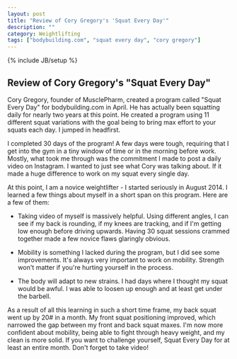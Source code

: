 ```yaml
---
layout: post
title: "Review of Cory Gregory's 'Squat Every Day'"
description: ""
category: Weightlifting
tags: ["bodybuilding.com", "squat every day", "cory gregory"]
---
```

{% include JB/setup %}

## Review of Cory Gregory's "Squat Every Day"

Cory Gregory, founder of MusclePharm, created a program called "Squat Every Day" for bodybuilding.com in April. He has actually been squatting daily for nearly two years at this point. He created a program using 11 different squat variations with the goal being to bring max effort to your squats each day. I jumped in headfirst.

<!--more-->

I completed 30 days of the program! A few days were tough, requiring that I get into the gym in a tiny window of time or in the morning before work. Mostly, what took me through was the commitment I made to post a daily video on Instagram. I wanted to just see what Cory was talking about. If it made a huge difference to work on my squat every single day.

At this point, I am a novice weightlifter - I started seriously in August 2014. I learned a few things about myself in a short span on this program. Here are a few of them:

- Taking video of myself is massively helpful. Using different angles, I can see if my back is rounding, if my knees are tracking, and if I'm getting low enough before driving upwards. Having 30 squat sessions crammed together made a few novice flaws glaringly obvious.

- Mobility is something I lacked during the program, but I did see some improvements. It's always very important to work on mobility. Strength won't matter if you're hurting yourself in the process.

- The body will adapt to new strains. I had days where I thought my squat would be awful. I was able to loosen up enough and at least get under the barbell.

As a result of all this learning in such a short time frame, my back squat went up by 20# in a month. My front squat positioning improved, which narrowed the gap between my front and back squat maxes. I'm now more confident about mobility, being able to fight through heavy weight, and my clean is more solid. If you want to challenge yourself, Squat Every Day for at least an entire month. Don't forget to take video!